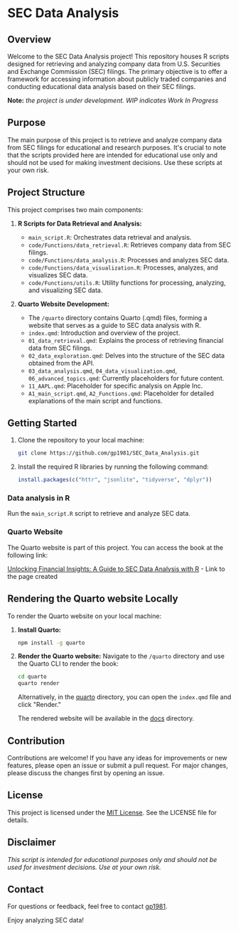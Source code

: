 # SEC Data Analysis

## Overview

Welcome to the SEC Data Analysis project! This repository houses R scripts designed for retrieving and analyzing company data from U.S. Securities and Exchange Commission (SEC) filings. The primary objective is to offer a framework for accessing information about publicly traded companies and conducting educational data analysis based on their SEC filings.

**Note:** *the project is under development. WIP indicates Work In Progress*

## Purpose

The main purpose of this project is to retrieve and analyze company data from SEC filings for educational and research purposes. It's crucial to note that the scripts provided here are intended for educational use only and should not be used for making investment decisions. Use these scripts at your own risk.

## Project Structure

This project comprises two main components:

1. **R Scripts for Data Retrieval and Analysis:**
   - `main_script.R`: Orchestrates data retrieval and analysis.
   - `code/Functions/data_retrieval.R`: Retrieves company data from SEC filings.
   - `code/Functions/data_analysis.R`: Processes and analyzes SEC data.
   - `code/Functions/data_visualization.R`: Processes, analyzes, and visualizes SEC data.
   - `code/Functions/utils.R`: Utility functions for processing, analyzing, and visualizing SEC data.

2. **Quarto Website Development:**
   - The `/quarto` directory contains Quarto (.qmd) files, forming a website that serves as a guide to SEC data analysis with R.
   - `index.qmd`: Introduction and overview of the project.
   - `01_data_retrieval.qmd`: Explains the process of retrieving financial data from SEC filings.
   - `02_data_exploration.qmd`: Delves into the structure of the SEC data obtained from the API.
   - `03_data_analysis.qmd`, `04_data_visualization.qmd`, `06_advanced_topics.qmd`: Currently placeholders for future content.
   - `11_AAPL.qmd`: Placeholder for specific analysis on Apple Inc.
   - `A1_main_script.qmd`, `A2_Functions.qmd`: Placeholder for detailed explanations of the main script and functions.

## Getting Started

1. Clone the repository to your local machine:

    ```bash
    git clone https://github.com/gp1981/SEC_Data_Analysis.git
    ```

2. Install the required R libraries by running the following command:

    ```R
    install.packages(c("httr", "jsonlite", "tidyverse", "dplyr"))
    ```

### Data analysis in R

Run the `main_script.R` script to retrieve and analyze SEC data.

### Quarto Website

The Quarto website is part of this project. You can access the book at the following link:

[Unlocking Financial Insights: A Guide to SEC Data Analysis with R](https://gp1981.github.io/SEC_data_analysis/) - Link to the page created

## Rendering the Quarto website Locally

To render the Quarto website on your local machine:

1. **Install Quarto:**
    ```bash
    npm install -g quarto
    ```

2. **Render the Quarto website:**
    Navigate to the `/quarto` directory and use the Quarto CLI to render the book:

    ```bash
    cd quarto
    quarto render
    ```

    Alternatively, in the [quarto](./quarto) directory, you can open the `index.qmd` file and click "Render."

    The rendered website will be available in the [docs](./docs) directory.

## Contribution

Contributions are welcome! If you have any ideas for improvements or new features, please open an issue or submit a pull request. For major changes, please discuss the changes first by opening an issue.

## License

This project is licensed under the [MIT License](https://github.com/gp1981/SEC-Data-Analysis/blob/main/LICENSE). See the LICENSE file for details.

## **Disclaimer**

*This script is intended for educational purposes only and should not be used for investment decisions. Use at your own risk.*

## Contact

For questions or feedback, feel free to contact [gp1981](https://github.com/gp1981).

Enjoy analyzing SEC data!
